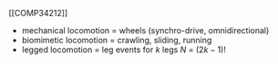 [[COMP34212]]

- mechanical locomotion = wheels (synchro-drive, omnidirectional)
- biomimetic locomotion = crawling, sliding, running
- legged locomotion = leg events for $k$ legs $N$ = $(2k - 1)!$
